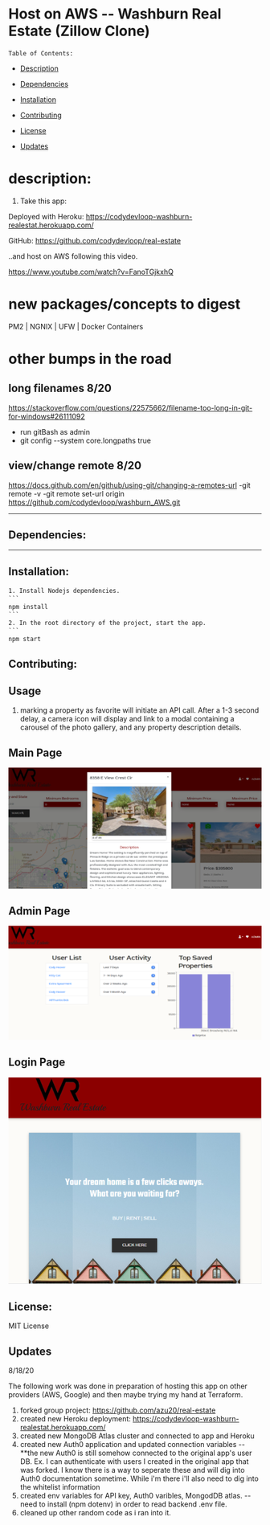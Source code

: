 

  # Host on AWS -- Washburn Real Estate (Zillow Clone)

    Table of Contents:
  
  - [Description](#description)
  
  - [Dependencies](#dependencies)
  
  - [Installation](#installation)
    
  - [Contributing](#contributing)
  
  - [License](#license)

  - [Updates](#updates)
  
  

  
  


# description:

1. Take this app:


Deployed with Heroku:
https://codydevloop-washburn-realestat.herokuapp.com/

GitHub:
https://github.com/codydevloop/real-estate

..and host on AWS following this video.

https://www.youtube.com/watch?v=FanoTGjkxhQ



# new packages/concepts to digest

PM2 | NGNIX | UFW | Docker Containers

# other bumps in the road 

## long filenames 8/20
https://stackoverflow.com/questions/22575662/filename-too-long-in-git-for-windows#26111092
- run gitBash as admin
- git config --system core.longpaths true


## view/change remote 8/20
https://docs.github.com/en/github/using-git/changing-a-remotes-url
-git remote -v
-git remote set-url origin https://github.com/codydevloop/washburn_AWS.git







---

## Dependencies:  
---



          
  
## Installation:

    1. Install Nodejs dependencies.
    ```
    npm install
    ```
    2. In the root directory of the project, start the app.
    ```
    npm start
  
## Contributing:
  
  
## Usage
1. marking a property as favorite will initiate an API call.  After a 1-3 second delay, a camera icon will display and link to a modal containing a carousel of the photo gallery, and any property description details.


## Main Page
![main page ](https://github.com/codydevloop/real-estate/blob/master/client/public/images/washmain.png)

## Admin Page
![admin page ](https://github.com/codydevloop/real-estate/blob/master/client/public/images/washadmin.png)

## Login Page
![login ](https://github.com/codydevloop/real-estate/blob/master/client/public/images/washlogin.png)

## License:

MIT License

## Updates

8/18/20

The following work was done in preparation of hosting this app on other providers (AWS, Google) and then maybe trying my hand at Terraform.

1. forked group project: https://github.com/azu20/real-estate
2. created new Heroku deployment: https://codydevloop-washburn-realestat.herokuapp.com/
3. created new MongoDB Atlas cluster and connected to app and Heroku
4. created new Auth0 application and updated connection variables
-- **the new Auth0 is still somehow connected to the original app's user DB. Ex.  I can authenticate with users I created in the original app that was forked. I know there is a way to seperate these and will dig into Auth0 documentation sometime. While i'm there i'll also need to dig into the whitelist information
5. created env variables for API key, Auth0 varibles, MongodDB atlas.
-- need to install (npm dotenv) in order to read backend .env file.
6. cleaned up other random code as i ran into it.

  

